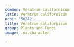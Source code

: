 ```yaml
---
common: Veratrum californicum
latin: Veratrum californicum
ncbi: '50242'
title: Veratrum californicum
group: Plants and Fungi
image: .na.character

---
```


